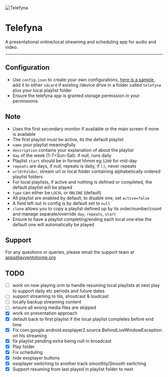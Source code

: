 ![Telefyna](https://avventohome.org/wp-content/uploads/2020/12/telefyna.png "Telefyna")

# Telefyna
A presentational online/local streaming and scheduling app for audio and video. 
___

## Configuration
*  Use `config.json` to create your own configurations, [here is a sample](https://github.com/avventoapps/Telefyna/blob/master/config.json), add it to either `sdcard` if existing /device drive in a folder called `telefyna` plus your local playlist folder
*  Ensure the telefyna app is granted storage permission in your permissions

## Note
* Uses the first secondary monitor if available or the main screen if none is available
* The first playlist must be active, its the default  playlist
* `name` your playlist meaningfully
* `description` contains your explanation of about the playlist
* `day` of the week (1-7=Sun-Sat): if null, runs daily
* Playlist `start` should be in format hhmm eg `1200` for mid-day
* `repeats` are days, if null, repeats is daily, if `[]`, never repeats
* `urlOrFolder`, stream url or local folder containing alphabetically ordered playlist folders
* For local playlists, if active and nothing is defined or completed, the default playlist will be played
* `type` can either be `LOCAL` or `ONLINE` (default)
* All playlist are enabled by default, to disable one, set `active=false`
* A field left out in config is by default set to `null`
* `clone` allows you to copy a playlist defined up by its order/number/count and manage separate/override `day`, `repeats`, `start`
* Ensure to have a playlist completing/ending each local one else the default one will automatically be played

## Support
For any questions or queries, please email the support team at apps@avventohome.org


## TODO
- [ ] work on now playing orm to handle resuming local playlists at next play to support daily etc periods and future dates
- [ ] support streaming to hls, shoutcast & loudcast
- [ ] locally backup streaming content
- [ ] ensure all wrong media files are skipped
- [x] work on presentation approach
- [x] default back to first playlist if the local playlist completes before end time
- [x] Fix com.google.android.exoplayer2.source.BehindLiveWindowException on hls streaming
- [x] fix playlist pending extra being null in broadcast
- [x] Play folder
- [x] Fix scheduling
- [x] hide exoplayer buttons
- [x] exoplayer switching to another track smoothly/Smooth switching
- [x] Support resuming from last played in playlist folder to next
